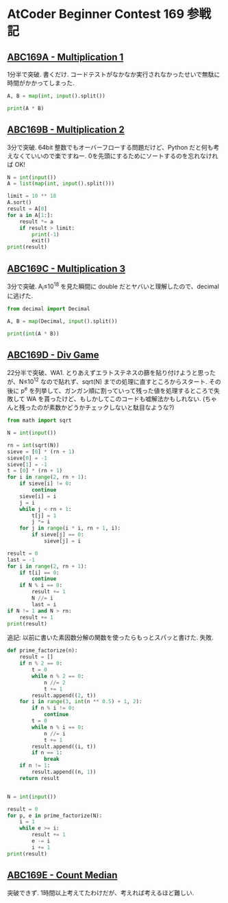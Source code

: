 # AtCoder Beginner Contest 169 参戦記

## [ABC169A - Multiplication 1](https://atcoder.jp/contests/abc169/tasks/abc169_a)

1分半で突破. 書くだけ. コードテストがなかなか実行されなかったせいで無駄に時間がかかってしまった.

```python
A, B = map(int, input().split())

print(A * B)
```

## [ABC169B - Multiplication 2](https://atcoder.jp/contests/abc169/tasks/abc169_b)

3分で突破. 64bit 整数でもオーバーフローする問題だけど、Python だと何も考えなくていいので楽ですねー. 0を先頭にするためにソートするのを忘れなければ OK!

```python
N = int(input())
A = list(map(int, input().split()))

limit = 10 ** 18
A.sort()
result = A[0]
for a in A[1:]:
    result *= a
    if result > limit:
        print(-1)
        exit()
print(result)
```

## [ABC169C - Multiplication 3](https://atcoder.jp/contests/abc169/tasks/abc169_c)

3分で突破. A<sub>i</sub>≤10<sup>18</sup> を見た瞬間に double だとヤバいと理解したので、decimal に逃げた.

```python
from decimal import Decimal

A, B = map(Decimal, input().split())

print(int(A * B))
```

## [ABC169D - Div Game](https://atcoder.jp/contests/abc169/tasks/abc169_d)

22分半で突破、WA1. とりあえずエラトステネスの篩を貼り付けようと思ったが、N≤10<sup>12</sup> なので貼れず、sqrt(N) までの処理に直すところからスタート. その後に p<sup>e</sup> を列挙して、ガンガン順に割っていって残った値を処理するところで失敗して WA を貰ったけど、もしかしてこのコードも嘘解法かもしれない. (ちゃんと残ったのが素数かどうかチェックしないと駄目なような?)

```python
from math import sqrt

N = int(input())

rn = int(sqrt(N))
sieve = [0] * (rn + 1)
sieve[0] = -1
sieve[1] = -1
t = [0] * (rn + 1)
for i in range(2, rn + 1):
    if sieve[i] != 0:
        continue
    sieve[i] = i
    j = i
    while j < rn + 1:
        t[j] = 1
        j *= i
    for j in range(i * i, rn + 1, i):
        if sieve[j] == 0:
            sieve[j] = i

result = 0
last = -1
for i in range(2, rn + 1):
    if t[i] == 0:
        continue
    if N % i == 0:
        result += 1
        N //= i
        last = i
if N != 1 and N > rn:
    result += 1
print(result)
```

追記: 以前に書いた素因数分解の関数を使ったらもっとスパッと書けた. 失敗.

```python
def prime_factorize(n):
    result = []
    if n % 2 == 0:
        t = 0
        while n % 2 == 0:
            n //= 2
            t += 1
        result.append((2, t))
    for i in range(3, int(n ** 0.5) + 1, 2):
        if n % i != 0:
            continue
        t = 0
        while n % i == 0:
            n //= i
            t += 1
        result.append((i, t))
        if n == 1:
            break
    if n != 1:
        result.append((n, 1))
    return result


N = int(input())

result = 0
for p, e in prime_factorize(N):
    i = 1
    while e >= i:
        result += 1
        e -= i
        i += 1
print(result)
```

## [ABC169E - Count Median](https://atcoder.jp/contests/abc169/tasks/abc169_e)

突破できず. 1時間以上考えてたわけだが、考えれば考えるほど難しい.
